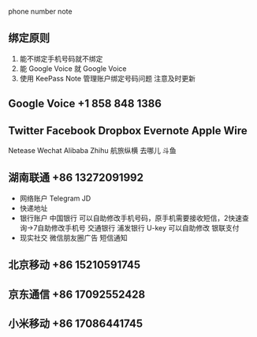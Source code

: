 phone number note
## 绑定原则
1. 能不绑定手机号码就不绑定
2. 能 Google Voice 就 Google Voice
3. 使用 KeePass Note 管理账户绑定号码问题 注意及时更新

## Google Voice +1 858 848 1386
Twitter
Facebook
Dropbox
Evernote
Apple
Wire
----------------------
Netease
Wechat
Alibaba
Zhihu
航旅纵横
去哪儿
斗鱼
## 湖南联通 +86 13272091992
* 网络账户
Telegram
JD
* 快递地址
* 银行账户
中国银行
可以自助修改手机号码，原手机需要接收短信，2快速查询->7自助修改手机号
交通银行
浦发银行
U-key 可以自助修改
银联支付
* 现实社交
微信朋友圈广告
短信通知
## 北京移动 +86 15210591745
## 京东通信 +86 17092552428
## 小米移动 +86 17086441745
